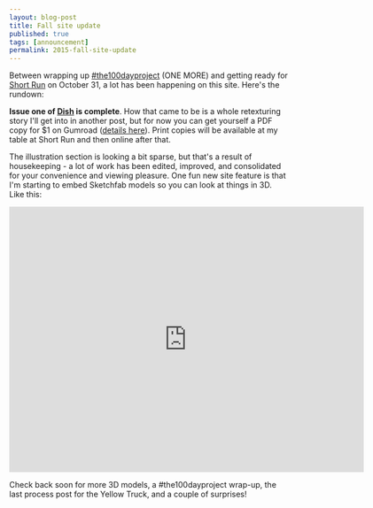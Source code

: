 ```yaml
---
layout: blog-post
title: Fall site update
published: true
tags: [announcement]
permalink: 2015-fall-site-update
---
```

Between wrapping up [#the100dayproject](/tags/#100-day-project) (ONE MORE) and getting ready for [Short Run](//shortrun.org) on October 31, a lot has been happening on this site. Here's the rundown: 

**Issue one of [Dish](/dish/) is complete**. How that came to be is a whole retexturing story I'll get into in another post, but for now you can get yourself a PDF copy for $1 on Gumroad ([details here](https://gumroad.com/l/yFAdg)). Print copies will be available at my table at Short Run and then online after that. 

The illustration section is looking a bit sparse, but that's a result of housekeeping - a lot of work has been edited, improved, and consolidated for your convenience and viewing pleasure. One fun new site feature is that I'm starting to embed Sketchfab models so you can look at things in 3D. Like this: 

<iframe width="640" height="480" src="https://sketchfab.com/models/63b03ca944cb4bd39fb991d063d3d603/embed" frameborder="0" allowfullscreen mozallowfullscreen="true" webkitallowfullscreen="true" onmousewheel=""></iframe>

Check back soon for more 3D models, a #the100dayproject wrap-up, the last process post for the Yellow Truck, and a couple of surprises!


